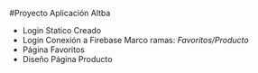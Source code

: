 #Proyecto Aplicación Altba

- Login Statico Creado
- Login Conexión a Firebase
Marco ramas: *Favoritos/Producto*
- Página Favoritos
- Diseño Página Producto
